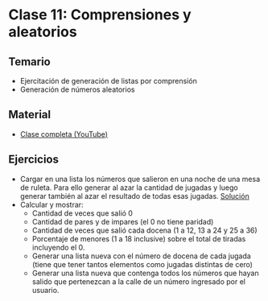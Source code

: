 # Clase 11: Comprensiones y aleatorios

## Temario
    
* Ejercitación de generación de listas por comprensión
* Generación de números aleatorios
  
## Material

* [Clase completa (YouTube)](https://youtu.be/yy-gx6uEAMk)

## Ejercicios 

* Cargar en una lista los números que salieron en una noche de una mesa de ruleta. Para ello generar al azar la cantidad de jugadas y luego generar también al azar el resultado de todas esas jugadas. [Solución](./ruleta.py)
* Calcular y mostrar:
   * Cantidad de veces que salió 0
   * Cantidad de pares y de impares (el 0 no tiene paridad)
   * Cantidad de veces que salió cada docena (1 a 12, 13 a 24 y 25 a 36)
   * Porcentaje de menores (1 a 18 inclusive) sobre el total de tiradas incluyendo el 0.
   * Generar una lista nueva con el número de docena de cada jugada (tiene que tener tantos elementos como jugadas distintas de cero)
   * Generar una lista nueva que contenga todos los números que hayan salido que pertenezcan a la calle de un número ingresado por el usuario.

